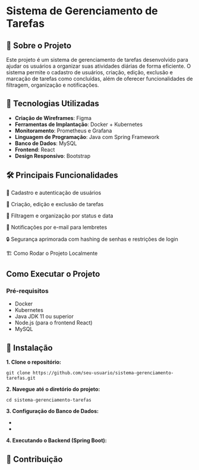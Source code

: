 # Sistema de Gerenciamento de Tarefas

## 📌 Sobre o Projeto

Este projeto é um sistema de gerenciamento de tarefas desenvolvido para ajudar os usuários a organizar suas atividades diárias de forma eficiente. O sistema permite o cadastro de usuários, criação, edição, exclusão e marcação de tarefas como concluídas, além de oferecer funcionalidades de filtragem, organização e notificações.

## 🚀 Tecnologias Utilizadas

- **Criação de Wireframes**: Figma
- **Ferramentas de Implantação**: Docker + Kubernetes
- **Monitoramento**: Prometheus e Grafana
- **Linguagem de Programação**: Java com Spring Framework
- **Banco de Dados**: MySQL
- **Frontend**: React
- **Design Responsivo**: Bootstrap

## 🛠 Principais Funcionalidades

📌 Cadastro e autenticação de usuários

📝 Criação, edição e exclusão de tarefas

📅 Filtragem e organização por status e data

📩 Notificações por e-mail para lembretes

🔒 Segurança aprimorada com hashing de senhas e restrições de login

🏗 Como Rodar o Projeto Localmente

## Como Executar o Projeto

### Pré-requisitos

- Docker
- Kubernetes
- Java JDK 11 ou superior
- Node.js (para o frontend React)
- MySQL

## 🔧 Instalação

**1. Clone o repositório:**
   ```
   git clone https://github.com/seu-usuario/sistema-gerenciamento-tarefas.git
   ```
**2. Navegue até o diretório do projeto:**
   
```
cd sistema-gerenciamento-tarefas
```
    
**3. Configuração do Banco de Dados:**

-  
-

**4. Executando o Backend (Spring Boot):**

##  🤝 Contribuição
